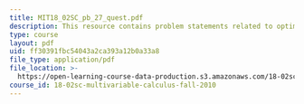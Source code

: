 ```yaml
---
title: MIT18_02SC_pb_27_quest.pdf
description: This resource contains problem statements related to optimization problems.
type: course
layout: pdf
uid: ff30391fbc54043a2ca393a12b0a33a8
file_type: application/pdf
file_location: >-
  https://open-learning-course-data-production.s3.amazonaws.com/18-02sc-multivariable-calculus-fall-2010/ff30391fbc54043a2ca393a12b0a33a8_MIT18_02SC_pb_27_quest.pdf
course_id: 18-02sc-multivariable-calculus-fall-2010
---
```

